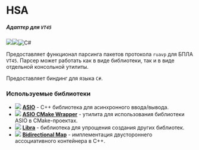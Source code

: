 # HSA
##### Адаптер для `VT45` 

![](https://img.shields.io/badge/C%2B%2B-00599C?style=for-the-badge&logo=c%2B%2B&logoColor=white)![](https://img.shields.io/badge/CMake-064F8C?style=for-the-badge&logo=cmake&logoColor=white)![C#](https://img.shields.io/badge/c%23-%23239120.svg?style=for-the-badge&logo=c-sharp&logoColor=white)

Предоставляет функционал парсинга пакетов протокола `ruavp` для БПЛА `VT45`.
Парсер может работать как в виде библиотеки, так и в виде отдельной консольной утилиты.

Предоставляет биндинг для языка `C#`.

### Используемые библиотеки
- ![](https://avatars.githubusercontent.com/u/3170529?s=16&v=4) [**ASIO**](https://github.com/chriskohlhoff/asio) - C++ библиотека для асинхронного ввода/вывода.
- ![](https://avatars.githubusercontent.com/u/75864292?s=16&v=4) [**ASIO CMake Wrapper**](https://github.com/whs31/asio-cmake-wrapper) - утилита для использования библиотеки ASIO в CMake-проектах.
- ![](https://avatars.githubusercontent.com/u/75864292?s=16&v=4) [**Libra**](https://github.com/whs31/libra) - библиотека для упрощения создания других библиотек.
- ![](https://avatars.githubusercontent.com/u/16577663?s=16&v=4) [**Bidirectional Map**](https://github.com/Timmifixedit/BidirectionalMap) - имплементация двустороннего ассоциативного контейнера в С++.

